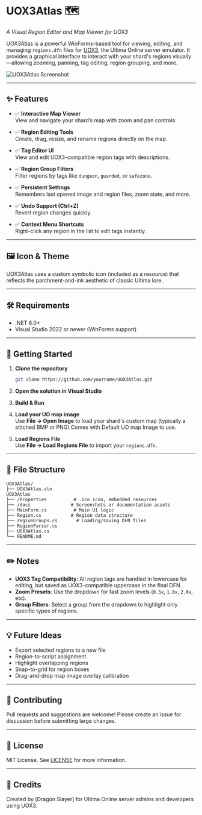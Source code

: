 # UOX3Atlas 🗺️  
*A Visual Region Editor and Map Viewer for UOX3*

UOX3Atlas is a powerful WinForms-based tool for viewing, editing, and managing `regions.dfn` files for [UOX3](https://www.uox3.org/), the Ultima Online server emulator. It provides a graphical interface to interact with your shard's regions visually—allowing zooming, panning, tag editing, region grouping, and more.

![UOX3Atlas Screenshot](docs/screenshot.png)

---

## ✨ Features

- ✅ **Interactive Map Viewer**  
  View and navigate your shard’s map with zoom and pan controls.

- ✅ **Region Editing Tools**  
  Create, drag, resize, and rename regions directly on the map.

- ✅ **Tag Editor UI**  
  View and edit UOX3-compatible region tags with descriptions.

- ✅ **Region Group Filters**  
  Filter regions by tags like `dungeon`, `guarded`, or `safezone`.

- ✅ **Persistent Settings**  
  Remembers last opened image and region files, zoom state, and more.

- ✅ **Undo Support (Ctrl+Z)**  
  Revert region changes quickly.

- ✅ **Context Menu Shortcuts**  
  Right-click any region in the list to edit tags instantly.

---

## 🖼 Icon & Theme

UOX3Atlas uses a custom symbolic icon (included as a resource) that reflects the parchment-and-ink aesthetic of classic Ultima lore.

---

## 🛠 Requirements

- .NET 6.0+  
- Visual Studio 2022 or newer (WinForms support)

---

## 🚀 Getting Started

1. **Clone the repository**  
   ```bash
   git clone https://github.com/yourname/UOX3Atlas.git
   ```

2. **Open the solution in Visual Studio**

3. **Build & Run**

4. **Load your UO map image**  
   Use **File → Open Image** to load your shard's custom map (typically a stitched BMP or PNG)
   Comes with Default UO map Image to use.

5. **Load Regions File**  
   Use **File → Load Regions File** to import your `regions.dfn`.

---

## 📁 File Structure

```
UOX3Atlas/
├── UOX3Atlas.sln
UOX3Atlas
├── /Properties          # .ico icon, embedded resources
├── /docs               # Screenshots or documentation assets
├── MainForm.cs          # Main UI logic
├── Region.cs           # Region data structure
├── regionGroups.cs       # Loading/saving DFN files
├── RegionParser.cs
├── UOX3Atlas.cs
└── README.md
```

---

## ✏️ Notes

- **UOX3 Tag Compatibility**: All region tags are handled in lowercase for editing, but saved as UOX3-compatible uppercase in the final DFN.
- **Zoom Presets**: Use the dropdown for fast zoom levels (`0.5x`, `1.0x`, `2.0x`, etc).
- **Group Filters**: Select a group from the dropdown to highlight only specific types of regions.

---

## 💡 Future Ideas

- Export selected regions to a new file  
- Region-to-script assignment  
- Highlight overlapping regions  
- Snap-to-grid for region boxes  
- Drag-and-drop map image overlay calibration

---

## 🤝 Contributing

Pull requests and suggestions are welcome! Please create an issue for discussion before submitting large changes.

---

## 📜 License

MIT License. See [LICENSE](LICENSE) for more information.

---

## 🧙 Credits

Created by [Dragon Slayer] for Ultima Online server admins and developers using UOX3.
